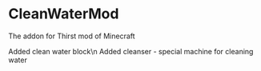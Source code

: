 # CleanWaterMod
The addon for Thirst mod of Minecraft

Added clean water block\n
Added cleanser - special machine for cleaning water
